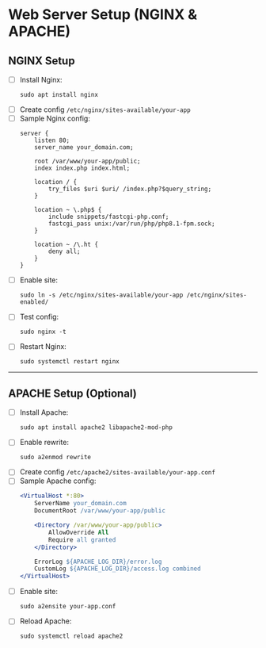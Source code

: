 # Web Server Setup (NGINX & APACHE)

## NGINX Setup

- [ ] Install Nginx:
  ```
  sudo apt install nginx
  ```
- [ ] Create config `/etc/nginx/sites-available/your-app`
- [ ] Sample Nginx config:
  ```nginx
  server {
      listen 80;
      server_name your_domain.com;

      root /var/www/your-app/public;
      index index.php index.html;

      location / {
          try_files $uri $uri/ /index.php?$query_string;
      }

      location ~ \.php$ {
          include snippets/fastcgi-php.conf;
          fastcgi_pass unix:/var/run/php/php8.1-fpm.sock;
      }

      location ~ /\.ht {
          deny all;
      }
  }
  ```
- [ ] Enable site:
  ```
  sudo ln -s /etc/nginx/sites-available/your-app /etc/nginx/sites-enabled/
  ```
- [ ] Test config:
  ```
  sudo nginx -t
  ```
- [ ] Restart Nginx:
  ```
  sudo systemctl restart nginx
  ```

---

## APACHE Setup (Optional)

- [ ] Install Apache:
  ```
  sudo apt install apache2 libapache2-mod-php
  ```
- [ ] Enable rewrite:
  ```
  sudo a2enmod rewrite
  ```
- [ ] Create config `/etc/apache2/sites-available/your-app.conf`
- [ ] Sample Apache config:
  ```apache
  <VirtualHost *:80>
      ServerName your_domain.com
      DocumentRoot /var/www/your-app/public

      <Directory /var/www/your-app/public>
          AllowOverride All
          Require all granted
      </Directory>

      ErrorLog ${APACHE_LOG_DIR}/error.log
      CustomLog ${APACHE_LOG_DIR}/access.log combined
  </VirtualHost>
  ```
- [ ] Enable site:
  ```
  sudo a2ensite your-app.conf
  ```
- [ ] Reload Apache:
  ```
  sudo systemctl reload apache2
  ```